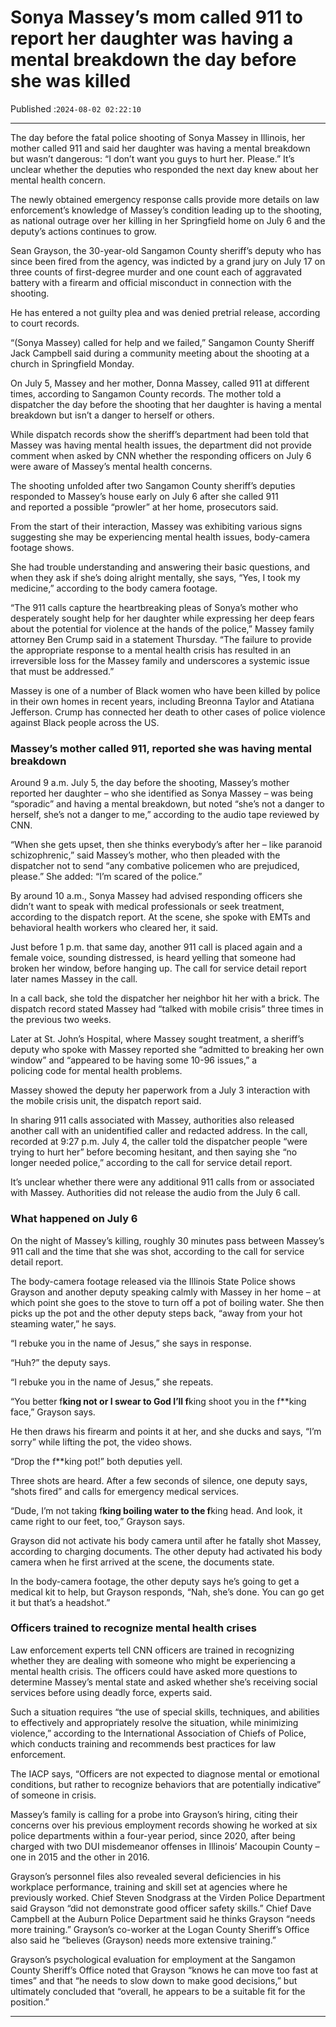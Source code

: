 # Sonya Massey’s mom called 911 to report her daughter was having a mental breakdown the day before she was killed

Published :`2024-08-02 02:22:10`

---

The day before the fatal police shooting of Sonya Massey in Illinois, her mother called 911 and said her daughter was having a mental breakdown but wasn’t dangerous: “I don’t want you guys to hurt her. Please.” It’s unclear whether the deputies who responded the next day knew about her mental health concern.

The newly obtained emergency response calls provide more details on law enforcement’s knowledge of Massey’s condition leading up to the shooting, as national outrage over her killing in her Springfield home on July 6 and the deputy’s actions continues to grow.

Sean Grayson, the 30-year-old Sangamon County sheriff’s deputy who has since been fired from the agency, was indicted by a grand jury on July 17 on three counts of first-degree murder and one count each of aggravated battery with a firearm and official misconduct in connection with the shooting.

He has entered a not guilty plea and was denied pretrial release, according to court records.

“(Sonya Massey) called for help and we failed,” Sangamon County Sheriff Jack Campbell said during a community meeting about the shooting at a church in Springfield Monday.

On July 5, Massey and her mother, Donna Massey, called 911 at different times, according to Sangamon County records. The mother told a dispatcher the day before the shooting that her daughter is having a mental breakdown but isn’t a danger to herself or others.

While dispatch records show the sheriff’s department had been told that Massey was having mental health issues, the department did not provide comment when asked by CNN whether the responding officers on July 6 were aware of Massey’s mental health concerns.

The shooting unfolded after two Sangamon County sheriff’s deputies responded to Massey’s house early on July 6 after she called 911 and reported a possible “prowler” at her home, prosecutors said.

From the start of their interaction, Massey was exhibiting various signs suggesting she may be experiencing mental health issues, body-camera footage shows.

She had trouble understanding and answering their basic questions, and when they ask if she’s doing alright mentally, she says, “Yes, I took my medicine,” according to the body camera footage.

“The 911 calls capture the heartbreaking pleas of Sonya’s mother who desperately sought help for her daughter while expressing her deep fears about the potential for violence at the hands of the police,” Massey family attorney Ben Crump said in a statement Thursday. “The failure to provide the appropriate response to a mental health crisis has resulted in an irreversible loss for the Massey family and underscores a systemic issue that must be addressed.”

Massey is one of a number of Black women who have been killed by police in their own homes in recent years, including Breonna Taylor and Atatiana Jefferson. Crump has connected her death to other cases of police violence against Black people across the US.

### Massey’s mother called 911, reported she was having mental breakdown

Around 9 a.m. July 5, the day before the shooting, Massey’s mother reported her daughter – who she identified as Sonya Massey – was being “sporadic” and having a mental breakdown, but noted “she’s not a danger to herself, she’s not a danger to me,” according to the audio tape reviewed by CNN.

“When she gets upset, then she thinks everybody’s after her – like paranoid schizophrenic,” said Massey’s mother, who then pleaded with the dispatcher not to send “any combative policemen who are prejudiced, please.” She added: “I’m scared of the police.”

By around 10 a.m., Sonya Massey had advised responding officers she didn’t want to speak with medical professionals or seek treatment, according to the dispatch report. At the scene, she spoke with EMTs and behavioral health workers who cleared her, it said.

Just before 1 p.m. that same day, another 911 call is placed again and a female voice, sounding distressed, is heard yelling that someone had broken her window, before hanging up. The call for service detail report later names Massey in the call.

In a call back, she told the dispatcher her neighbor hit her with a brick. The dispatch record stated Massey had “talked with mobile crisis” three times in the previous two weeks.

Later at St. John’s Hospital, where Massey sought treatment, a sheriff’s deputy who spoke with Massey reported she “admitted to breaking her own window” and “appeared to be having some 10-96 issues,” a policing code for mental health problems.

Massey showed the deputy her paperwork from a July 3 interaction with the mobile crisis unit, the dispatch report said.

In sharing 911 calls associated with Massey, authorities also released another call with an unidentified caller and redacted address. In the call, recorded at 9:27 p.m. July 4, the caller told the dispatcher people “were trying to hurt her” before becoming hesitant, and then saying she “no longer needed police,” according to the call for service detail report.

It’s unclear whether there were any additional 911 calls from or associated with Massey. Authorities did not release the audio from the July 6 call.

### What happened on July 6

On the night of Massey’s killing, roughly 30 minutes pass between Massey’s 911 call and the time that she was shot, according to the call for service detail report.

The body-camera footage released via the Illinois State Police shows Grayson and another deputy speaking calmly with Massey in her home – at which point she goes to the stove to turn off a pot of boiling water. She then picks up the pot and the other deputy steps back, “away from your hot steaming water,” he says.

“I rebuke you in the name of Jesus,” she says in response.

“Huh?” the deputy says.

“I rebuke you in the name of Jesus,” she repeats.

“You better f**king not or I swear to God I’ll f**king shoot you in the f**king face,” Grayson says.

He then draws his firearm and points it at her, and she ducks and says, “I’m sorry” while lifting the pot, the video shows.

“Drop the f**king pot!” both deputies yell.

Three shots are heard. After a few seconds of silence, one deputy says, “shots fired” and calls for emergency medical services.

“Dude, I’m not taking f**king boiling water to the f**king head. And look, it came right to our feet, too,” Grayson says.

Grayson did not activate his body camera until after he fatally shot Massey, according to charging documents. The other deputy had activated his body camera when he first arrived at the scene, the documents state.

In the body-camera footage, the other deputy says he’s going to get a medical kit to help, but Grayson responds, “Nah, she’s done. You can go get it but that’s a headshot.”

### Officers trained to recognize mental health crises

Law enforcement experts tell CNN officers are trained in recognizing whether they are dealing with someone who might be experiencing a mental health crisis. The officers could have asked more questions to determine Massey’s mental state and asked whether she’s receiving social services before using deadly force, experts said.

Such a situation requires “the use of special skills, techniques, and abilities to effectively and appropriately resolve the situation, while minimizing violence,” according to the International Association of Chiefs of Police, which conducts training and recommends best practices for law enforcement.

The IACP says, “Officers are not expected to diagnose mental or emotional conditions, but rather to recognize behaviors that are potentially indicative” of someone in crisis.

Massey’s family is calling for a probe into Grayson’s hiring, citing their concerns over his previous employment records showing he worked at six police departments within a four-year period, since 2020, after being charged with two DUI misdemeanor offenses in Illinois’ Macoupin County – one in 2015 and the other in 2016.

Grayson’s personnel files also revealed several deficiencies in his workplace performance, training and skill set at agencies where he previously worked. Chief Steven Snodgrass at the Virden Police Department said Grayson “did not demonstrate good officer safety skills.” Chief Dave Campbell at the Auburn Police Department said he thinks Grayson “needs more training.” Grayson’s co-worker at the Logan County Sheriff’s Office also said he “believes (Grayson) needs more extensive training.”

Grayson’s psychological evaluation for employment at the Sangamon County Sheriff’s Office noted that Grayson “knows he can move too fast at times” and that “he needs to slow down to make good decisions,” but ultimately concluded that “overall, he appears to be a suitable fit for the position.”

---

